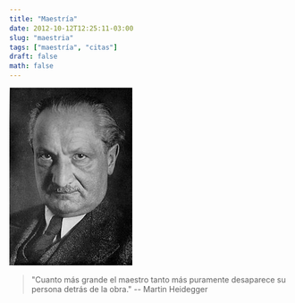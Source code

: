 ```yaml
---
title: "Maestría"
date: 2012-10-12T12:25:11-03:00
slug: "maestria"
tags: ["maestría", "citas"]
draft: false
math: false
---
```


![](220px-Martin_Heidegger.jpg)

> "Cuanto más grande el maestro tanto más puramente desaparece su persona detrás
de la obra." -- Martin Heidegger

